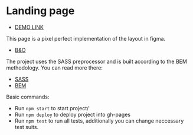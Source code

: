 # Landing page

- [DEMO LINK](https://vpashko.github.io/layout_landing-page/)


This page is a pixel perfect implementation of the layout in figma.
- [B&O](https://www.figma.com/file/DtkQmQ797hk0nI4KfMi2Uq/BOSE-New-Version?type=design&node-id=6817-212&t=ZTV6Gl8NzaWkJ4FK-0)


The project uses the SASS preprocessor and is built according to the BEM methodology. You can read more there:
- [SASS](https://sass-lang.com/guide/)
- [BEM](https://en.bem.info/methodology/)

Basic commands:
- Run `npm start` to start project/
- Run `npm deploy` to deploy project into gh-pages
- Run `npm test` to run all tests, additionally you can change neccessary test suits.


